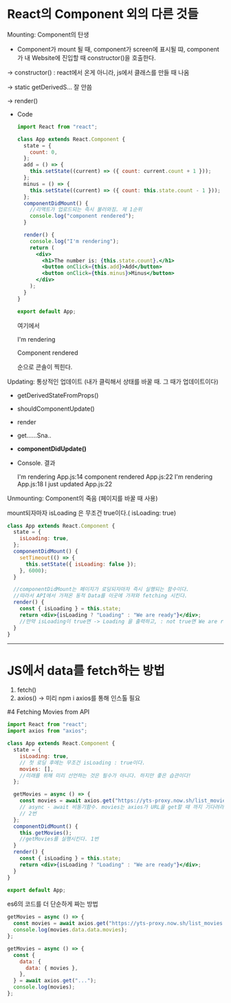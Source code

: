 # React의 Component 외의 다른 것들

Mounting: Component의 탄생

- Component가 mount 될 때, component가 screen에 표시될 땨, component가 내 Website에 진입할 때 constructor()을 호출한다.

→ constructor() : react에서 온게 아니라, js에서 클래스를 만들 때 나옴

→ static getDerivedS... 잘 안씀

→ render()

- Code

  ```jsx
  import React from "react";

  class App extends React.Component {
    state = {
      count: 0,
    };
    add = () => {
      this.setState((current) => ({ count: current.count + 1 }));
    };
    minus = () => {
      this.setState((current) => ({ count: this.state.count - 1 }));
    };
    componentDidMount() {
      //리액트가 업로드되는 즉시 불러와짐. 제 1순위
      console.log("component rendered");
    }

    render() {
      console.log("I'm rendering");
      return (
        <div>
          <h1>The number is: {this.state.count}.</h1>
          <button onClick={this.add}>Add</button>
          <button onClick={this.minus}>Minus</button>
        </div>
      );
    }
  }

  export default App;
  ```

  여기에서

  I'm rendering

  Component rendered

  순으로 콘솔이 찍힌다.

Updating: 통상적인 업데이트 (내가 클릭해서 상태를 바꿀 때. 그 때가 업데이트이다)

- getDerivedStateFromProps()
- shouldComponentUpdate()
- render
- get......Sna..
- **componentDidUpdate()**
- Console. 결과

  I'm rendering
  App.js:14 component rendered
  App.js:22 I'm rendering
  App.js:18 I just updated
  App.js:22

Unmounting: Component의 죽음 (페이지를 바꿀 때 사용)

mount되자마자 isLoading 은 무조건 true이다.( isLoading: true)

```jsx
class App extends React.Component {
  state = {
    isLoading: true,
  };
  componentDidMount() {
    setTimeout(() => {
      this.setState({ isLoading: false });
    }, 6000);
  }

  //componentDidMount는 페이지가 로딩되자마자 즉시 실행되는 함수이다.
  //따라서 API에서 가져온 동적 Data를 이곳에 가져와 fetching 시킨다.
  render() {
    const { isLoading } = this.state;
    return <div>{isLoading ? "Loading" : "We are ready"}</div>;
    //만약 isLoading이 true면 -> Loading 을 출력하고, : not true면 We are ready를 출력한다.
  }
}
```

---

# JS에서 data를 fetch하는 방법

1. fetch()
2. axios() → 미리 npm i axios를 통해 인스톨 필요

#4 Fetching Movies from API

```jsx
import React from "react";
import axios from "axios";

class App extends React.Component {
  state = {
    isLoading: true,
    // 첫 로딩 후에는 무조건 isLoading : true이다.
    movies: [],
    //미래를 위해 미리 선언하는 것은 필수가 아니다. 하지만 좋은 습관이다!
  };

  getMovies = async () => {
    const movies = await axios.get("https://yts-proxy.now.sh/list_movies.json");
    // async - await 비동기함수. movies는 axios가 URL을 get할 때 까지 기다려라. async는 무조건 써줘야 한다.
    // 2번
  };
  componentDidMount() {
    this.getMovies();
    //getMovies를 실행시킨다. 1번
  }
  render() {
    const { isLoading } = this.state;
    return <div>{isLoading ? "Loading" : "We are ready"}</div>;
  }
}

export default App;
```

es6의 코드를 더 단순하게 짜는 방법

```jsx
getMovies = async () => {
  const movies = await axios.get("https://yts-proxy.now.sh/list_movies.json");
  console.log(movies.data.data.movies);
};

getMovies = async () => {
  const {
    data: {
      data: { movies },
    },
  } = await axios.get("...");
  console.log(movies);
};
```
